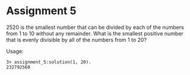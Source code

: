 # Assignment 5

2520 is the smallest number that can be divided by each of the numbers from 1 to 10 without any remainder.
What is the smallest positive number that is evenly divisible by all of the numbers from 1 to 20?



Usage:
```
3> assignment_5:solution(1, 20).
232792560
```
